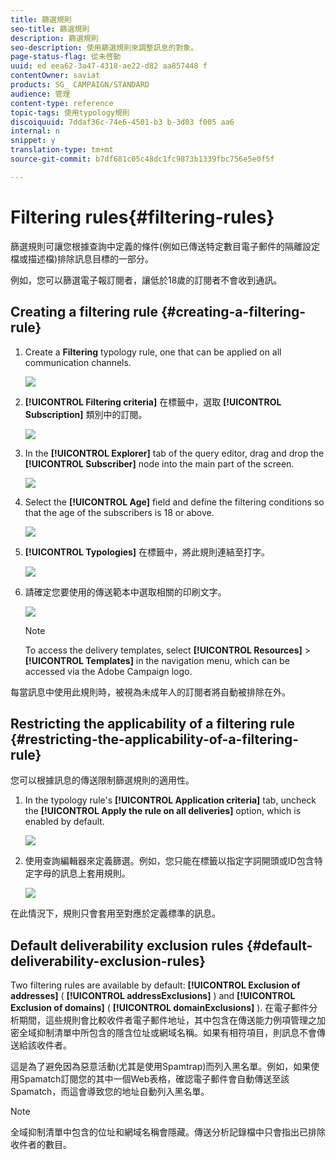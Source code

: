 ```yaml
---
title: 篩選規則
seo-title: 篩選規則
description: 篩選規則
seo-description: 使用篩選規則來調整訊息的對象。
page-status-flag: 從未啓動
uuid: ed eea62-3a47-4318-ae22-d82 aa857448 f
contentOwner: saviat
products: SG_ CAMPAIGN/STANDARD
audience: 管理
content-type: reference
topic-tags: 使用typology規則
discoiquuid: 7ddaf36c-74e6-4501-b3 b-3d03 f005 aa6
internal: n
snippet: y
translation-type: tm+mt
source-git-commit: b7df681c05c48dc1fc9873b1339fbc756e5e0f5f

---
```



# Filtering rules{#filtering-rules}

篩選規則可讓您根據查詢中定義的條件(例如已傳送特定數目電子郵件的隔離設定檔或描述檔)排除訊息目標的一部分。

例如，您可以篩選電子報訂閱者，讓低於18歲的訂閱者不會收到通訊。

## Creating a filtering rule {#creating-a-filtering-rule}

1. Create a **Filtering** typology rule, one that can be applied on all communication channels.

   ![](assets/typology_create-rule.png)

1. **[!UICONTROL Filtering criteria]** 在標籤中，選取 **[!UICONTROL Subscription]** 類別中的訂閱。

   ![](assets/typology_create-rule-subscription.png)

1. In the **[!UICONTROL Explorer]** tab of the query editor, drag and drop the **[!UICONTROL Subscriber]** node into the main part of the screen.

   ![](assets/typology_create-rule-subscriber.png)

1. Select the **[!UICONTROL Age]** field and define the filtering conditions so that the age of the subscribers is 18 or above.

   ![](assets/typology_create-rule-age.png)

1. **[!UICONTROL Typologies]** 在標籤中，將此規則連結至打字。

   ![](assets/typology_create-rule-typology.png)

1. 請確定您要使用的傳送範本中選取相關的印刷文字。

   ![](assets/typology_template.png)

   >[!NOTE]
   >
   >To access the delivery templates, select **[!UICONTROL Resources]** &gt; **[!UICONTROL Templates]** in the navigation menu, which can be accessed via the Adobe Campaign logo.

每當訊息中使用此規則時，被視為未成年人的訂閱者將自動被排除在外。

## Restricting the applicability of a filtering rule {#restricting-the-applicability-of-a-filtering-rule}

您可以根據訊息的傳送限制篩選規則的適用性。

1. In the typology rule's **[!UICONTROL Application criteria]** tab, uncheck the **[!UICONTROL Apply the rule on all deliveries]** option, which is enabled by default.

   ![](assets/typology_limit.png)

1. 使用查詢編輯器來定義篩選。例如，您只能在標籤以指定字詞開頭或ID包含特定字母的訊息上套用規則。

   ![](assets/typology_limit-rule.png)

在此情況下，規則只會套用至對應於定義標準的訊息。

## Default deliverability exclusion rules {#default-deliverability-exclusion-rules}

Two filtering rules are available by default: **[!UICONTROL Exclusion of addresses]** ( **[!UICONTROL addressExclusions]** ) and **[!UICONTROL Exclusion of domains]** ( **[!UICONTROL domainExclusions]** ). 在電子郵件分析期間，這些規則會比較收件者電子郵件地址，其中包含在傳送能力例項管理之加密全域抑制清單中所包含的隱含位址或網域名稱。如果有相符項目，則訊息不會傳送給該收件者。

這是為了避免因為惡意活動(尤其是使用Spamtrap)而列入黑名單。例如，如果使用Spamatch訂閱您的其中一個Web表格，確認電子郵件會自動傳送至該Spamatch，而這會導致您的地址自動列入黑名單。

>[!NOTE]
>
>全域抑制清單中包含的位址和網域名稱會隱藏。傳送分析記錄檔中只會指出已排除收件者的數目。

